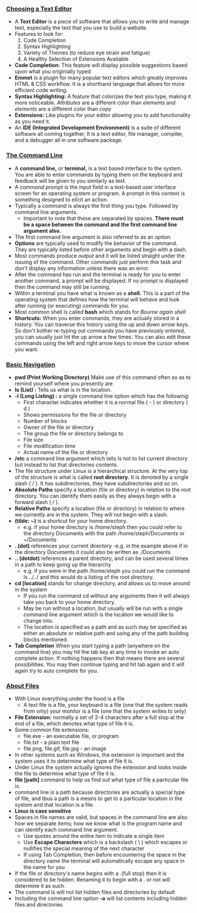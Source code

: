 ### [Choosing a Text Editor](https://codefellows.github.io/code-102-guide/curriculum/class-02/Choosing-A-Text-Editor--The-Older-Coder.pdf)

- A **Text Editor** is a piece of software that allows you to write and manage text, especially the text that you use to build a website.
- Features to look for:
  1. Code Completion
  2. Syntax Highlighting
  3. Variety of Themes (to reduce eye strain and fatigue)
  4. A Healthy Selection of Extensions Available
- **Code Completion:** This feature will display possible suggestions based upon what you originially typed
- **Emmet** is a plugin for many popular text editors which greatly improves HTML & CSS workflow. It is a shorthand language that allows for more efficient code writing.
- **Syntax Highlighting:** A feature that colorizes the text you type, making it more noticeable. *Attributes* are a different color than *elements* and *elements* are a different color than *copy*
- **Extensions:** Like plugins for your editor allowing you to add functionality as you need it.
- An **IDE (Integrated Development Environment)** is a suite of different software all coming together, It is a text editor, file manager, compiler, and a debugger all in one software package.

### [The Command Line](https://ryanstutorials.net/linuxtutorial/commandline.php)

- A **command line,** or **terminal,** is a text based interface to the system. You are able to enter commands by typing them on the keyboard and feedback will be given to you similarly as text. 
- A *command prompt* is the input field in a text-based user interface screen for an operating system or program. A prompt in this context is something designed to elicit an action.
- Typically a *command* is always the first thing you type. Followed by command line arguments.
  - Important to note that these are separated by spaces. **There must be a space between the command and the first command line argument also.**
- The first command line argument is also referred to as an *option.*
- **Options** are typically used to modify the behavior of the command. They are typically listed before other arguments and begin with a dash.
- Most commands produce *output* and it will be listed straight under the issuing of the command. Other commands just perform thie task and don't display any information unless there was an error.
- After the command has run and the terminal is ready for you to enter another command, a prompt will be displayed. If no prompt is displayed then the command may still be running.
- Within a terminal you have what is known as a **shell.** This is a part of the operating system that defines how the terminal will behave and look after running (or executing) commands for you.
- Most common shell is called **bash** which stands for *Bourne again shell* 
- **Shortcuts:** When you enter commands, they are actually stored in a history. You can traverse this history using the up and down arrow keys. So don't bother re-typing out commands you have previously entered, you can usually just hit the up arrow a few times. You can also edit these commands using the left and right arrow keys to move the cursor where you want.

### [Basic Navigation](https://ryanstutorials.net/linuxtutorial/navigation.php)

- **pwd (Print Working Directory)** Make use of this command often so as to remind yourself where you presently are
- **ls (List) :** Tells us what is in the location.
- **-l (Long Listing) :** a single command line option which has the following:
  - First character indicates whether it is a normal file ( - ) or directory ( d )
  - Shows permissions for the file or directory
  - Number of blocks
  - Owner of the file or directory
  - The group the file or directory belongs to
  - File size
  - File modification time
  - Actual name of the file or directory
- **/etc** a command line argument which tells ls not to list current directory but instead to list that directories contents.
- The file structure under Linux is a hierarchical structure. At the very top of the structure is what is called **root directory.** It is denoted by a single slash ( / ). It has subdirectories, they have subdirectories and so on.
- **Absolute Paths** specify a location (file or directory) in relation to the root directory. You can identify them easily as they always begin with a forward slash ( / ).
- **Relative Paths** specify a location (file or directory) in relation to where we currently are in the system. They will not begin with a slash.
- **(tilde: ~)** is a shortcut for your home directory.
  - e.g. if your home directory is /home/steph then you could refer to the directory Documents with the path /home/steph/Documents or ~/Documents
- **. (dot)** references your current directory
  -e.g. in the example above if in the directory Documents it could also be written as ./Documents
- **.. (dotdot)** references a parent directory, and can be used several times in a path to keep going up the hierarchy
  - e.g. if you were in the path /home/steph you could run the command ls ../../ and this would do a listing of the root directory.
- **cd [location]** stands for change directory, and allows us to move around in the system
  - If you run the command cd without any arguments then it will always take you back to your home directory.
  - May be run without a location, but usually will be run with a single command line argument which is the location we would like to change into. 
  - The location is specified as a path and as such may be specified as either an absolute or relative path and using any of the path building blocks mentioned.
- **Tab Completion** When you start typing a path (anywhere on the command line) you may hit the tab key at any time to invoke an auto complete action. If nothing happens then that means there are several possibilities. You may then continue typing and hit tab again and it will again try to auto complete for you.

### [About Files](https://ryanstutorials.net/linuxtutorial/aboutfiles.php)

- With Linux everything under the hood is a file
  - A text file is a file, your keyboard is a file (one that the system reads from only) your monitor is a file (one that the system writes to only)
- **File Extension:** normally a set of 2-4 characters after a full stop at the end of a file, which denotes what type of file it is. 
- Some common file extensions:
  - file.exe - an executable file, or program
  - file.txt - a plain text file
  - file.png, file.gif, file.jpg - an image
 - In other systems such as Windows, the extension is important and the system uses it to determine what type of file it is.
 - Under Linux the system actually ignores the extension and looks inside the file to determine what type of file it is.
 - **file [path]** command to help us find out what type of file a particular file is.
  - command line is a path because directories are actually a special type of file, and tbus a path is a means to get to a particular location in the system and that location is a file.
- **Linux is case sensitive**
- Spaces in file names are valid, but spaces in the command line are also how we separate items; how we know what is the program name and can identify each command line argument.
  - Use quotes around the entire item to indicate a single item
  - Use **Escape Characters** which is a backslash ( \ ) which escapes or nullifies the special meaning of the next character
  - If using Tab Completion, then before encountering the space in the directory name the terminal will automatically escape any space in the name for you
- If the file or directory's name begins with a .(full stop) then it is considered to be hidden. Renaming it to begin with a . or not will determine it as such.
- The command ls will not list hidden files and directories by default
- Including the command line option **-a** will list contents including hidden files and directories

